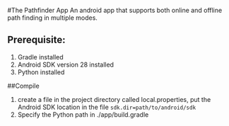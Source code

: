 #The Pathfinder App
An android app that supports both online and offline path finding in multiple modes.

## Prerequisite:
1. Gradle installed 
2. Android SDK version 28 installed 
3. Python installed

##Compile
1. create a file in the project directory called local.properties, put the Android SDK location in the file
`sdk.dir=path/to/android/sdk`
2. Specify the Python path in ./app/build.gradle

